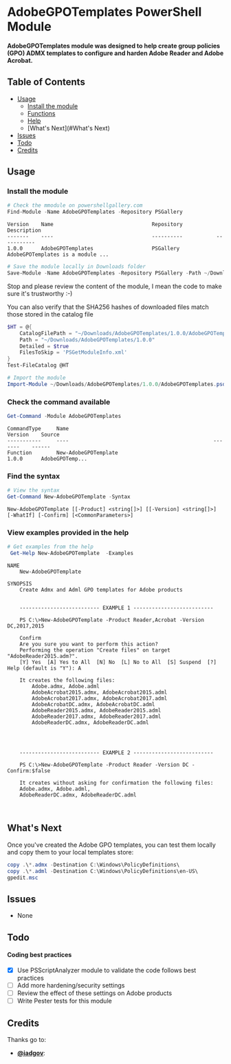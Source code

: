 AdobeGPOTemplates PowerShell Module
===================================

**AdobeGPOTemplates module was designed to help create group policies (GPO) ADMX templates to configure and harden Adobe Reader and Adobe Acrobat.**

## Table of Contents  
* [Usage](#Usage)
  * [Install the module](#Install)
  * [Functions](#Functions)
  * [Help](#Help)
  * [What's Next](#What's Next)
* [Issues](#issues)
* [Todo](#Todo)
* [Credits](#Credits)

<a name="Usage"/>

## Usage

<a name="Install"/>

### Install the module

```powershell
# Check the mmodule on powershellgallery.com
Find-Module -Name AdobeGPOTemplates -Repository PSGallery
```
```
Version    Name                                Repository           Description
-------    ----                                ----------           -----------                                   
1.0.0      AdobeGPOTemplates                   PSGallery            AdobeGPOTemplates is a module ...
```

```powershell
# Save the module locally in Downloads folder
Save-Module -Name AdobeGPOTemplates -Repository PSGallery -Path ~/Downloads
```

Stop and please review the content of the module, I mean the code to make sure it's trustworthy :-)

You can also verify that the SHA256 hashes of downloaded files match those stored in the catalog file
```powershell
$HT = @{
    CatalogFilePath = "~/Downloads/AdobeGPOTemplates/1.0.0/AdobeGPOTemplates.cat"
    Path = "~/Downloads/AdobeGPOTemplates/1.0.0"
    Detailed = $true
    FilesToSkip = 'PSGetModuleInfo.xml'
}
Test-FileCatalog @HT
```

```powershell
# Import the module
Import-Module ~/Downloads/AdobeGPOTemplates/1.0.0/AdobeGPOTemplates.psd1 -Force -Verbose
```

<a name="Functions"/>

### Check the command available
```powershell
Get-Command -Module AdobeGPOTemplates
```
```
CommandType     Name                                               Version    Source
-----------     ----                                               -------    ------
Function        New-AdobeGPOTemplate                               1.0.0      AdobeGPOTemp...
```
<a name="Help"/>

### Find the syntax

```powershell
# View the syntax
Get-Command New-AdobeGPOTemplate -Syntax
```
```
New-AdobeGPOTemplate [[-Product] <string[]>] [[-Version] <string[]>] [-WhatIf] [-Confirm] [<CommonParameters>]
```

### View examples provided in the help
```powershell
# Get examples from the help
 Get-Help New-AdobeGPOTemplate  -Examples
```
```
NAME
    New-AdobeGPOTemplate

SYNOPSIS
    Create Admx and Adml GPO templates for Adobe products


    -------------------------- EXAMPLE 1 --------------------------

    PS C:\>New-AdobeGPOTemplate -Product Reader,Acrobat -Version DC,2017,2015

    Confirm
    Are you sure you want to perform this action?
    Performing the operation "Create files" on target "AdobeReader2015.adm?".
    [Y] Yes  [A] Yes to All  [N] No  [L] No to All  [S] Suspend  [?] Help (default is "Y"): A

    It creates the following files:
        Adobe.admx, Adobe.adml
        AdobeAcrobat2015.admx, AdobeAcrobat2015.adml
        AdobeAcrobat2017.admx, AdobeAcrobat2017.adml
        AdobeAcrobatDC.admx, AdobeAcrobatDC.adml
        AdobeReader2015.admx, AdobeReader2015.adml
        AdobeReader2017.admx, AdobeReader2017.adml
        AdobeReaderDC.admx, AdobeReaderDC.adml




    -------------------------- EXAMPLE 2 --------------------------

    PS C:\>New-AdobeGPOTemplate -Product Reader -Version DC -Confirm:$false

    It creates without asking for confirmation the following files:
    Adobe.admx, Adobe.adml,
    AdobeReaderDC.admx, AdobeReaderDC.adml



```
<a name="What's Next"/>

## What's Next

Once you've created the Adobe GPO templates, you can test them locally and copy them to your local templates store:
```powershell
copy .\*.admx -Destination C:\Windows\PolicyDefinitions\
copy .\*.adml -Destination C:\Windows\PolicyDefinitions\en-US\
gpedit.msc
```

<a name="Issues"/>

## Issues
 * None

<a name="Todo"/>

## Todo

#### Coding best practices
- [x] Use PSScriptAnalyzer module to validate the code follows best practices
- [ ] Add more hardening/security settings
- [ ] Review the effect of these settings on Adobe products
- [ ] Write Pester tests for this module

<a name="Credits"/>

## Credits
Thanks go to:
* **[@iadgov](https://github.com/iadgov/)**: 
   

